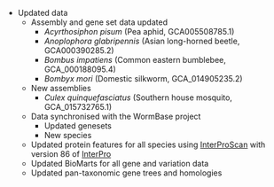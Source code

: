 - Updated data
    - Assembly and gene set data updated
      - _Acyrthosiphon pisum_ (Pea aphid, GCA005508785.1)
      - _Anoplophora glabripennis_ (Asian long-horned beetle, GCA000390285.2)
      - _Bombus impatiens_ (Common eastern bumblebee, GCA_000188095.4)
      - _Bombyx mori_ (Domestic silkworm, GCA_014905235.2)
    - New assemblies
      - _Culex quinquefasciatus_ (Southern house mosquito, GCA_015732765.1)
    - Data synchronised with the WormBase project
      - Updated genesets
      - New species
    - Updated protein features for all species using [InterProScan](http://www.ebi.ac.uk/interpro/search/sequence-search) with version 86 of [InterPro](https://www.ebi.ac.uk/interpro/)
    - Updated BioMarts for all gene and variation data
    - Updated pan-taxonomic gene trees and homologies
